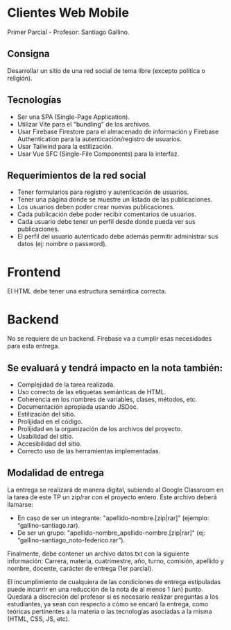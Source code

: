 # Clientes Web Mobile
Primer Parcial - Profesor: Santiago Gallino.

## Consigna
Desarrollar un sitio de una red social de tema libre (excepto política o religión).

## Tecnologías
- Ser una SPA (Single-Page Application).
- Utilizar Vite para el "bundling" de los archivos.
- Usar Firebase Firestore para el almacenado de información y Firebase Authentication para la autenticación/registro de usuarios.
- Usar Tailwind para la estilización.
- Usar Vue SFC (Single-File Components) para la interfaz.

## Requerimientos de la red social
- Tener formularios para registro y autenticación de usuarios.
- Tener una página donde se muestre un listado de las publicaciones.
- Los usuarios deben poder crear nuevas publicaciones.
- Cada publicación debe poder recibir comentarios de usuarios.
- Cada usuario debe tener un perfil desde donde pueda ver sus publicaciones.
- El perfil del usuario autenticado debe además permitir administrar sus datos (ej: nombre o password).

# Frontend
El HTML debe tener una estructura semántica correcta.

# Backend
No se requiere de un backend. Firebase va a cumplir esas necesidades para esta entrega.

## Se evaluará y tendrá impacto en la nota también:
- Complejidad de la tarea realizada.
- Uso correcto de las etiquetas semánticas de HTML.
- Coherencia en los nombres de variables, clases, métodos, etc.
- Documentación apropiada usando JSDoc.
- Estilización del sitio.
- Prolijidad en el código.
- Prolijidad en la organización de los archivos del proyecto.
- Usabilidad del sitio.
- Accesibilidad del sitio.
- Correcto uso de las herramientas implementadas.

## Modalidad de entrega
La entrega se realizará de manera digital, subiendo al Google Classroom en la tarea de este TP un zip/rar con el proyecto entero. Este archivo deberá llamarse:
- En caso de ser un integrante: "apellido-nombre.[zip|rar]" (ejemplo: “gallino-santiago.rar).
- De ser un grupo: "apellido-nombre_apellido-nombre.[zip|rar]" (ej: “gallino-santiago_noto-federico.rar”).

Finalmente, debe contener un archivo datos.txt con la siguiente información:
Carrera, materia, cuatrimestre, año, turno, comisión, apellido y nombre, docente, carácter de entrega (1er parcial).

El incumplimiento de cualquiera de las condiciones de entrega estipuladas puede incurrir en una reducción de la nota de al menos 1 (un) punto.
Quedará a discreción del profesor si es necesario realizar preguntas a los estudiantes, ya sean con respecto a cómo se encaró la entrega, como teóricas pertinentes a la materia o las tecnologías asociadas a la misma (HTML, CSS, JS, etc).